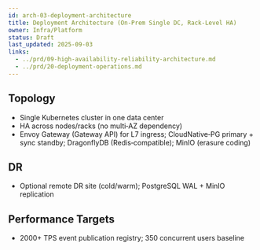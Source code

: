 ```yaml
---
id: arch-03-deployment-architecture
title: Deployment Architecture (On‑Prem Single DC, Rack‑Level HA)
owner: Infra/Platform
status: Draft
last_updated: 2025-09-03
links:
  - ../prd/09-high-availability-reliability-architecture.md
  - ../prd/20-deployment-operations.md
---
```


## Topology

- Single Kubernetes cluster in one data center
- HA across nodes/racks (no multi‑AZ dependency)
- Envoy Gateway (Gateway API) for L7 ingress; CloudNative‑PG primary + sync
  standby; DragonflyDB (Redis‑compatible); MinIO (erasure coding)

## DR

- Optional remote DR site (cold/warm); PostgreSQL WAL + MinIO replication

## Performance Targets

- 2000+ TPS event publication registry; 350 concurrent users baseline
